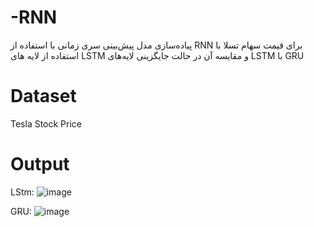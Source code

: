 # -RNN
پیاده‌سازی مدل پیش‌بینی سری زمانی با استفاده از RNN برای قیمت سهام تسلا با استفاده از لایه های LSTM و مقایسه آن در حالت جایگزینی لایه‌های LSTM با  GRU
# Dataset
Tesla Stock Price

# Output
LStm:
![image](https://github.com/user-attachments/assets/4143f89c-203c-4650-b10b-cba000b7a06a)

GRU:
![image](https://github.com/user-attachments/assets/32368c26-51c5-40af-bd18-bb4f8742114a)


